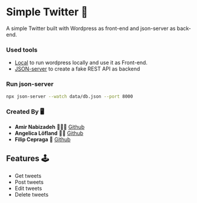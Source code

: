 # Simple Twitter 🦄

A simple Twitter built with Wordpress as front-end and json-server as back-end.

### Used tools

- [Local](https://localwp.com/) to run wordpress locally and use it as Front-end.
- [JSON-server](https://github.com/typicode/json-server) to create a fake REST API as backend

### Run json-server

```bash
npx json-server --watch data/db.json --port 8000
```

### Created By 🖥

- **Amir Nabizadeh** 🦸🏻‍♂️ [Github](https://github.com/Nabizadehse)
- **Angelica Löfland** 👩‍🏫 [Github](https://github.com/AngelicaLof)
- **Filip Cepraga** 🥷 [Github](https://github.com/964Code)

## Features 🕹

- Get tweets
- Post tweets
- Edit tweets
- Delete tweets
